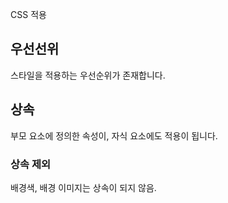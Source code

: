 CSS 적용

## 우선선위
스타일을 적용하는 우선순위가 존재합니다.



## 상속
부모 요소에 정의한 속성이, 자식 요소에도 적용이 됩니다.

### 상속 제외
배경색, 배경 이미지는 상속이 되지 않음.


